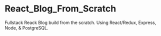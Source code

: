 # React_Blog_From_Scratch

Fullstack Reack Blog build from the scratch.  Using React/Redux, Express, Node, & PostgreSQL.
